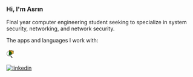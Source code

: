 ### Hi, I'm Asrın

Final year computer engineering student seeking to specialize in system security, networking, and network security.

The apps and languages I work with:
<br></br><img src="https://github.com/asrinhaktan/asrinhaktan/blob/main/Cisco-Packet-Tracer.jpg" width="20">

[![linkedin](https://img.shields.io/badge/Linkedin-000000?style=for-the-badge&logo=Linkedin&logoColor=white)](https://www.linkedin.com/in/asrın-haktan-şahin-3a6b03195/)
